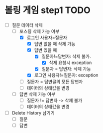 # 볼링 게임 step1 TODO
- [ ] 질문 데이터 삭제
    - [ ] 포스팅 삭제 가능 여부
        - [X] 로그인 사용자=질문자
            - [X] 답변 없을 때 삭제 가능
            - [X] 답변 있을 때
                - [X] 질문자!=답변자: 삭제 불가.
                    - [X] 삭제 요청시 exception
                - [X] 질문자 = 답변자: 삭제 가능
            - [X] 로그인 사용자!=질문자: exception

        - [ ] 질문자 = 답변글의 모든 답변자
        - [ ] 데이터의 상태값을 변경
    - [ ] 답변 삭제 가능 여부
        - [ ] 질문자 != 답변자 -> 삭제 불가
        - [ ] 데이터의 상태값을 변경

- [ ] Delete History 남기기
    - [ ] 질문
    - [ ] 답변
